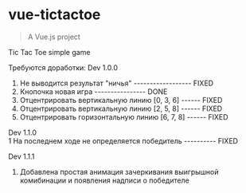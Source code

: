# vue-tictactoe

> A Vue.js project

Tic Tac Toe simple game

Требуются доработки:
Dev 1.0.0 <br>
1. Не выводится результат "ничья" ------------------ FIXED
2. Кнопочка новая игра ---------------- DONE
3. Отцентрировать вертикальную линию [0, 3, 6] ------ FIXED
4. Отцентрировать вертикальную линию [2, 5, 8] ------ FIXED
5. Отцентрировать горизонтальную линию [6, 7, 8] ------ FIXED

Dev 1.1.0 <br>
1 На последнем ходе не определяется победитель ---------- FIXED

Dev 1.1.1 <br>
1. Добавлена простая анимация зачеркивания выигрышной комибинации и появления надписи о победителе


